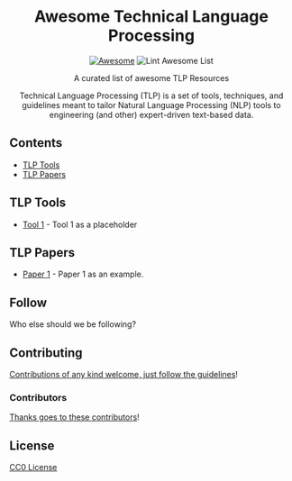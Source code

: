 <div align="center">

<!-- title -->

<!--lint ignore no-dead-urls-->
# Awesome Technical Language Processing 
[![Awesome](https://awesome.re/badge.svg)](https://awesome.re) ![Lint Awesome List](https://github.com/TLP-COI/awesome-tlp/workflows/Lint%20Awesome%20List/badge.svg)

<!-- subtitle -->
A curated list of awesome TLP Resources
<!-- image -->

<!-- <a href="" target="_blank" rel="noopener noreferrer">
  <img src="" />
</a> -->

<!-- description -->

Technical Language Processing (TLP) is a set of tools, techniques, and guidelines meant to tailor Natural Language Processing (NLP) tools to engineering (and other) expert-driven text-based data.

</div>

<!-- TOC -->

## Contents

- [TLP Tools](#tlp-tools)
- [TLP Papers](#tlp-papers)

<!-- CONTENT -->

## TLP Tools

- [Tool 1](something.else.com.here) - Tool 1 as a placeholder


## TLP Papers

- [Paper 1](url.to.paper.here) - Paper 1 as an example.

<!-- END CONTENT -->

## Follow

<!-- list people worth following on social sites (twitter, linkedin, github, youtube etc.) -->

Who else should we be following?

## Contributing

[Contributions of any kind welcome, just follow the guidelines](contributing.md)!

### Contributors

[Thanks goes to these contributors](https://github.com/TLP-COI/awesome-tlp/graphs/contributors)! 

## License

[CC0 License](license)
